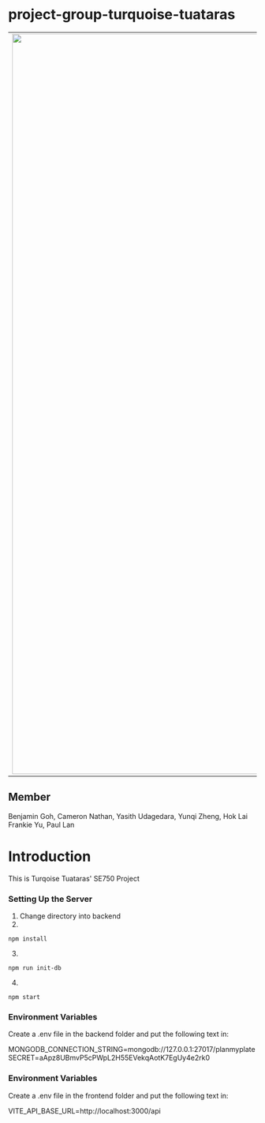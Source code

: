 # project-group-turquoise-tuataras

<table align="center">
<tr><td align="center" width="9999">  
<img src="https://user-images.githubusercontent.com/53165831/226262458-54f18685-671f-4e17-bc16-372b11524e07.png" align="center" width="1500" alt="Project icon">
</td></tr>
</table>
<h2>Member</h2>
Benjamin Goh, Cameron Nathan, Yasith Udagedara, Yunqi Zheng, Hok Lai Frankie Yu, Paul Lan
<h1>Introduction</h1>
This is Turqoise Tuataras' SE750 Project

### Setting Up the Server
1. Change directory into backend
2. 
```
npm install
```
3. 
```
npm run init-db
```
4. 
```
npm start
```

### Environment Variables
Create a .env file in the backend folder and put the following text in:
 
MONGODB_CONNECTION_STRING=mongodb://127.0.0.1:27017/planmyplate
SECRET=aApz8UBmvP5cPWpL2H55EVekqAotK7EgUy4e2rk0

### Environment Variables
Create a .env file in the frontend folder and put the following text in:

VITE_API_BASE_URL=http://localhost:3000/api
